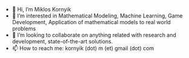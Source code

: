 - 👋 Hi, I’m Miklos Kornyik
- 👀 I’m interested in Mathematical Modeling, Machine Learning, Game Development, Application of mathematical models to real world problems 
- 💞️ I’m looking to collaborate on anything related with research and development, state-of-the-art solutions.
- 📫 How to reach me: kornyik (dot) m (et) gmail (dot) com

<!---
kornyik/kornyik is a ✨ special ✨ repository because its `README.md` (this file) appears on your GitHub profile.
You can click the Preview link to take a look at your changes.
--->

